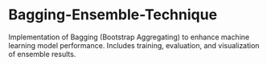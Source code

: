 # Bagging-Ensemble-Technique
Implementation of Bagging (Bootstrap Aggregating) to enhance machine learning model performance.   Includes training, evaluation, and visualization of ensemble results.
